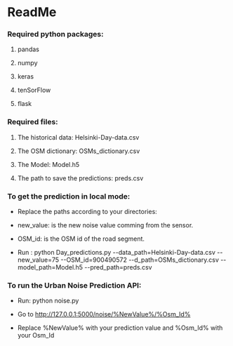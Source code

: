 # ReadMe

### Required python packages:

1. pandas

2. numpy

3. keras

4. tenSorFlow

5. flask 


### Required files:

1. The historical data: Helsinki-Day-data.csv

2. The OSM dictionary: OSMs_dictionary.csv

3. The Model: Model.h5

4. The path to save the predictions: preds.csv


### To get the prediction in local mode:

- Replace the paths according to your directories:

- new_value: is the new noise value comming from the sensor.

- OSM_id: is the OSM id of the road segment.

- Run : python Day_predictions.py --data_path=Helsinki-Day-data.csv --new_value=75 --OSM_id=900490572  --d_path=OSMs_dictionary.csv --model_path=Model.h5 --pred_path=preds.csv


### To run the Urban Noise Prediction API:

-  Run: python noise.py

-  Go to http://127.0.0.1:5000/noise/%NewValue%/%Osm_Id%

-  Replace %NewValue% with your prediction value and %Osm_Id% with your Osm_Id


